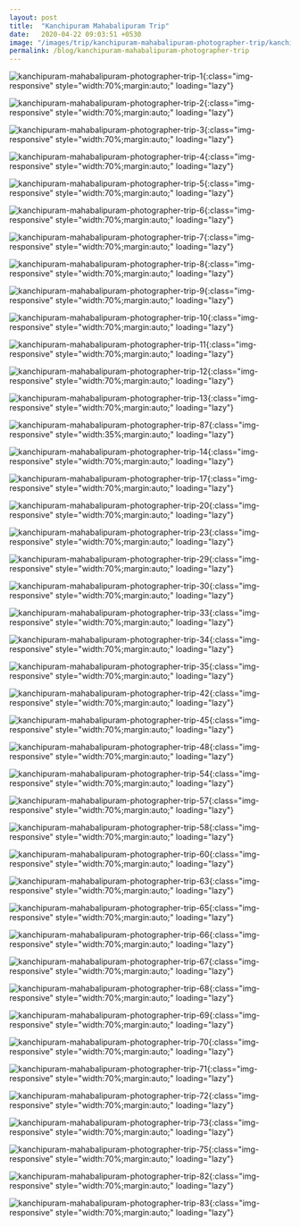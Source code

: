 ```yaml
---
layout: post
title:  "Kanchipuram Mahabalipuram Trip"
date:   2020-04-22 09:03:51 +0530
image: "/images/trip/kanchipuram-mahabalipuram-photographer-trip/kanchipuram-mahabalipuram-photographer-trip-82.jpg"
permalink: /blog/kanchipuram-mahabalipuram-photographer-trip
---
```


![kanchipuram-mahabalipuram-photographer-trip-1](/images/trip/kanchipuram-mahabalipuram-photographer-trip/kanchipuram-mahabalipuram-photographer-trip-1.jpg){:class="img-responsive" style="width:70%;margin:auto;" loading="lazy"}

![kanchipuram-mahabalipuram-photographer-trip-2](/images/trip/kanchipuram-mahabalipuram-photographer-trip/kanchipuram-mahabalipuram-photographer-trip-2.jpg){:class="img-responsive" style="width:70%;margin:auto;" loading="lazy"}

![kanchipuram-mahabalipuram-photographer-trip-3](/images/trip/kanchipuram-mahabalipuram-photographer-trip/kanchipuram-mahabalipuram-photographer-trip-3.jpg){:class="img-responsive" style="width:70%;margin:auto;" loading="lazy"}

![kanchipuram-mahabalipuram-photographer-trip-4](/images/trip/kanchipuram-mahabalipuram-photographer-trip/kanchipuram-mahabalipuram-photographer-trip-4.jpg){:class="img-responsive" style="width:70%;margin:auto;" loading="lazy"}

![kanchipuram-mahabalipuram-photographer-trip-5](/images/trip/kanchipuram-mahabalipuram-photographer-trip/kanchipuram-mahabalipuram-photographer-trip-5.jpg){:class="img-responsive" style="width:70%;margin:auto;" loading="lazy"}

![kanchipuram-mahabalipuram-photographer-trip-6](/images/trip/kanchipuram-mahabalipuram-photographer-trip/kanchipuram-mahabalipuram-photographer-trip-6.jpg){:class="img-responsive" style="width:70%;margin:auto;" loading="lazy"}

![kanchipuram-mahabalipuram-photographer-trip-7](/images/trip/kanchipuram-mahabalipuram-photographer-trip/kanchipuram-mahabalipuram-photographer-trip-7.jpg){:class="img-responsive" style="width:70%;margin:auto;" loading="lazy"}

![kanchipuram-mahabalipuram-photographer-trip-8](/images/trip/kanchipuram-mahabalipuram-photographer-trip/kanchipuram-mahabalipuram-photographer-trip-8.jpg){:class="img-responsive" style="width:70%;margin:auto;" loading="lazy"}

![kanchipuram-mahabalipuram-photographer-trip-9](/images/trip/kanchipuram-mahabalipuram-photographer-trip/kanchipuram-mahabalipuram-photographer-trip-9.jpg){:class="img-responsive" style="width:70%;margin:auto;" loading="lazy"}

![kanchipuram-mahabalipuram-photographer-trip-10](/images/trip/kanchipuram-mahabalipuram-photographer-trip/kanchipuram-mahabalipuram-photographer-trip-10.jpg){:class="img-responsive" style="width:70%;margin:auto;" loading="lazy"}

![kanchipuram-mahabalipuram-photographer-trip-11](/images/trip/kanchipuram-mahabalipuram-photographer-trip/kanchipuram-mahabalipuram-photographer-trip-11.jpg){:class="img-responsive" style="width:70%;margin:auto;" loading="lazy"}

![kanchipuram-mahabalipuram-photographer-trip-12](/images/trip/kanchipuram-mahabalipuram-photographer-trip/kanchipuram-mahabalipuram-photographer-trip-12.jpg){:class="img-responsive" style="width:70%;margin:auto;" loading="lazy"}

![kanchipuram-mahabalipuram-photographer-trip-13](/images/trip/kanchipuram-mahabalipuram-photographer-trip/kanchipuram-mahabalipuram-photographer-trip-13.jpg){:class="img-responsive" style="width:70%;margin:auto;" loading="lazy"}

![kanchipuram-mahabalipuram-photographer-trip-87](/images/trip/kanchipuram-mahabalipuram-photographer-trip/kanchipuram-mahabalipuram-photographer-trip-87.jpg){:class="img-responsive" style="width:35%;margin:auto;" loading="lazy"}

![kanchipuram-mahabalipuram-photographer-trip-14](/images/trip/kanchipuram-mahabalipuram-photographer-trip/kanchipuram-mahabalipuram-photographer-trip-14.jpg){:class="img-responsive" style="width:70%;margin:auto;" loading="lazy"}

![kanchipuram-mahabalipuram-photographer-trip-17](/images/trip/kanchipuram-mahabalipuram-photographer-trip/kanchipuram-mahabalipuram-photographer-trip-17.jpg){:class="img-responsive" style="width:70%;margin:auto;" loading="lazy"}

![kanchipuram-mahabalipuram-photographer-trip-20](/images/trip/kanchipuram-mahabalipuram-photographer-trip/kanchipuram-mahabalipuram-photographer-trip-20.jpg){:class="img-responsive" style="width:70%;margin:auto;" loading="lazy"}

![kanchipuram-mahabalipuram-photographer-trip-23](/images/trip/kanchipuram-mahabalipuram-photographer-trip/kanchipuram-mahabalipuram-photographer-trip-23.jpg){:class="img-responsive" style="width:70%;margin:auto;" loading="lazy"}

![kanchipuram-mahabalipuram-photographer-trip-29](/images/trip/kanchipuram-mahabalipuram-photographer-trip/kanchipuram-mahabalipuram-photographer-trip-29.jpg){:class="img-responsive" style="width:70%;margin:auto;" loading="lazy"}

![kanchipuram-mahabalipuram-photographer-trip-30](/images/trip/kanchipuram-mahabalipuram-photographer-trip/kanchipuram-mahabalipuram-photographer-trip-30.jpg){:class="img-responsive" style="width:70%;margin:auto;" loading="lazy"}

![kanchipuram-mahabalipuram-photographer-trip-33](/images/trip/kanchipuram-mahabalipuram-photographer-trip/kanchipuram-mahabalipuram-photographer-trip-33.jpg){:class="img-responsive" style="width:70%;margin:auto;" loading="lazy"}

![kanchipuram-mahabalipuram-photographer-trip-34](/images/trip/kanchipuram-mahabalipuram-photographer-trip/kanchipuram-mahabalipuram-photographer-trip-34.jpg){:class="img-responsive" style="width:70%;margin:auto;" loading="lazy"}

![kanchipuram-mahabalipuram-photographer-trip-35](/images/trip/kanchipuram-mahabalipuram-photographer-trip/kanchipuram-mahabalipuram-photographer-trip-35.jpg){:class="img-responsive" style="width:70%;margin:auto;" loading="lazy"}

![kanchipuram-mahabalipuram-photographer-trip-42](/images/trip/kanchipuram-mahabalipuram-photographer-trip/kanchipuram-mahabalipuram-photographer-trip-42.jpg){:class="img-responsive" style="width:70%;margin:auto;" loading="lazy"}

![kanchipuram-mahabalipuram-photographer-trip-45](/images/trip/kanchipuram-mahabalipuram-photographer-trip/kanchipuram-mahabalipuram-photographer-trip-45.jpg){:class="img-responsive" style="width:70%;margin:auto;" loading="lazy"}

![kanchipuram-mahabalipuram-photographer-trip-48](/images/trip/kanchipuram-mahabalipuram-photographer-trip/kanchipuram-mahabalipuram-photographer-trip-48.jpg){:class="img-responsive" style="width:70%;margin:auto;" loading="lazy"}

![kanchipuram-mahabalipuram-photographer-trip-54](/images/trip/kanchipuram-mahabalipuram-photographer-trip/kanchipuram-mahabalipuram-photographer-trip-54.jpg){:class="img-responsive" style="width:70%;margin:auto;" loading="lazy"}

![kanchipuram-mahabalipuram-photographer-trip-57](/images/trip/kanchipuram-mahabalipuram-photographer-trip/kanchipuram-mahabalipuram-photographer-trip-57.jpg){:class="img-responsive" style="width:70%;margin:auto;" loading="lazy"}

![kanchipuram-mahabalipuram-photographer-trip-58](/images/trip/kanchipuram-mahabalipuram-photographer-trip/kanchipuram-mahabalipuram-photographer-trip-58.jpg){:class="img-responsive" style="width:70%;margin:auto;" loading="lazy"}

![kanchipuram-mahabalipuram-photographer-trip-60](/images/trip/kanchipuram-mahabalipuram-photographer-trip/kanchipuram-mahabalipuram-photographer-trip-60.jpg){:class="img-responsive" style="width:70%;margin:auto;" loading="lazy"}

![kanchipuram-mahabalipuram-photographer-trip-63](/images/trip/kanchipuram-mahabalipuram-photographer-trip/kanchipuram-mahabalipuram-photographer-trip-63.jpg){:class="img-responsive" style="width:70%;margin:auto;" loading="lazy"}

![kanchipuram-mahabalipuram-photographer-trip-65](/images/trip/kanchipuram-mahabalipuram-photographer-trip/kanchipuram-mahabalipuram-photographer-trip-65.jpg){:class="img-responsive" style="width:70%;margin:auto;" loading="lazy"}

![kanchipuram-mahabalipuram-photographer-trip-66](/images/trip/kanchipuram-mahabalipuram-photographer-trip/kanchipuram-mahabalipuram-photographer-trip-66.jpg){:class="img-responsive" style="width:70%;margin:auto;" loading="lazy"}

![kanchipuram-mahabalipuram-photographer-trip-67](/images/trip/kanchipuram-mahabalipuram-photographer-trip/kanchipuram-mahabalipuram-photographer-trip-67.jpg){:class="img-responsive" style="width:70%;margin:auto;" loading="lazy"}

![kanchipuram-mahabalipuram-photographer-trip-68](/images/trip/kanchipuram-mahabalipuram-photographer-trip/kanchipuram-mahabalipuram-photographer-trip-68.jpg){:class="img-responsive" style="width:70%;margin:auto;" loading="lazy"}

![kanchipuram-mahabalipuram-photographer-trip-69](/images/trip/kanchipuram-mahabalipuram-photographer-trip/kanchipuram-mahabalipuram-photographer-trip-69.jpg){:class="img-responsive" style="width:70%;margin:auto;" loading="lazy"}

![kanchipuram-mahabalipuram-photographer-trip-70](/images/trip/kanchipuram-mahabalipuram-photographer-trip/kanchipuram-mahabalipuram-photographer-trip-70.jpg){:class="img-responsive" style="width:70%;margin:auto;" loading="lazy"}

![kanchipuram-mahabalipuram-photographer-trip-71](/images/trip/kanchipuram-mahabalipuram-photographer-trip/kanchipuram-mahabalipuram-photographer-trip-71.jpg){:class="img-responsive" style="width:70%;margin:auto;" loading="lazy"}

![kanchipuram-mahabalipuram-photographer-trip-72](/images/trip/kanchipuram-mahabalipuram-photographer-trip/kanchipuram-mahabalipuram-photographer-trip-72.jpg){:class="img-responsive" style="width:70%;margin:auto;" loading="lazy"}

![kanchipuram-mahabalipuram-photographer-trip-73](/images/trip/kanchipuram-mahabalipuram-photographer-trip/kanchipuram-mahabalipuram-photographer-trip-73.jpg){:class="img-responsive" style="width:70%;margin:auto;" loading="lazy"}

![kanchipuram-mahabalipuram-photographer-trip-75](/images/trip/kanchipuram-mahabalipuram-photographer-trip/kanchipuram-mahabalipuram-photographer-trip-75.jpg){:class="img-responsive" style="width:70%;margin:auto;" loading="lazy"}

![kanchipuram-mahabalipuram-photographer-trip-82](/images/trip/kanchipuram-mahabalipuram-photographer-trip/kanchipuram-mahabalipuram-photographer-trip-82.jpg){:class="img-responsive" style="width:70%;margin:auto;" loading="lazy"}

![kanchipuram-mahabalipuram-photographer-trip-83](/images/trip/kanchipuram-mahabalipuram-photographer-trip/kanchipuram-mahabalipuram-photographer-trip-83.jpg){:class="img-responsive" style="width:70%;margin:auto;" loading="lazy"}
